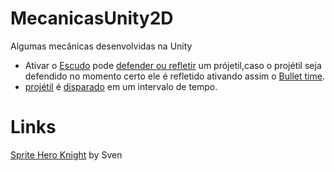 # MecanicasUnity2D
Algumas mecânicas desenvolvidas na Unity 

- Ativar o [Escudo](https://github.com/wesleyluz/MecanicasUnity2D/blob/main/Combate/Assets/Scripts/Player/PlayerInput.cs) pode [defender ou refletir](https://github.com/wesleyluz/MecanicasUnity2D/blob/main/Combate/Assets/Scripts/Controller/Shield.cs) um prójetil,caso o projétil seja defendido no momento certo ele é refletido ativando assim o [Bullet time](https://github.com/wesleyluz/MecanicasUnity2D/blob/main/Combate/Assets/Scripts/Controller/TimeManager.cs).
- [projétil](https://github.com/wesleyluz/MecanicasUnity2D/blob/main/Combate/Assets/Scripts/Enemy/Shooter/Projectil.cs) é [disparado](https://github.com/wesleyluz/MecanicasUnity2D/blob/main/Combate/Assets/Scripts/Enemy/Shooter/Shooter.cs) em um intervalo de tempo.

# Links
[Sprite Hero Knight](https://sventhole.itch.io/hero-knight) by Sven
